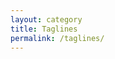 ```yaml
---
layout: category
title: Taglines
permalink: /taglines/
---
```

<ul id="taglines" class="posts-list"></ul>
<script>
    let list = "";
    subtitles.forEach(function(tag) {
        list += "<li><h3>" + tag.tag + "&nbsp;<small>" + tag.date + "</small></h3><hr /></li>";
    });
    document.getElementById("taglines").innerHTML = list;
</script>

